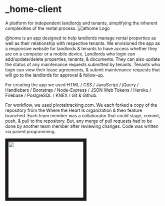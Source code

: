 # _home-client
A platform for independent landlords and tenants, simplifying the inherent complexities of the rental process.
![athome Logo](./assets/images/atHome.png)


@home is an app designed to help landlords manage rental properties as well as their
relationship with respective tenants. We envisioned the app as a responsive website for landlords
& tenants to have access whether they are on a computer or a mobile device. Landlords
who login can add/update/delete properties, tenants, & documents. They can also update
the status of any maintenance requests submitted by tenants. Tenants who login can
view their lease agreements, & submit maintenance requests that will go to the landlords
for approval & follow-up.

For creating the app we used HTML / CSS / JavaScript / jQuery / Handlebars / Bootstrap / Node-Express /
JSON Web Tokens / Heroku / Firebase / PostgreSQL / KNEX / Git & Github.

For workflow, we used pivotaltracking.com. We each forked a copy of the repository from the
Where the Heart Is organization & then feature branched. Each team member was a collaborator
that could stage, commit, push, & pull to the repository. But, any merge of pull
requests had to be done by another team member after reviewing changes. Code was
written via paired programming.


<a href="https://youtu.be/J0lcyXubc4I"><img src="https://youtu.be/J0lcyXubc4I" width="240" height="180" border="10" /></a>
